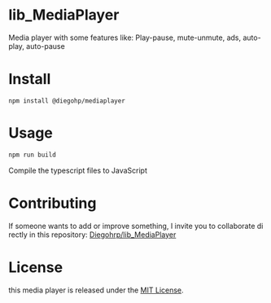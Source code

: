 # lib_MediaPlayer
Media player with some features like: Play-pause, mute-unmute, ads, auto-play, auto-pause

# Install
```npm
npm install @diegohp/mediaplayer 
```
# Usage 
```bash
npm run build
```
Compile the typescript files to JavaScript

# Contributing
If someone wants to add or improve something, I invite you to collaborate di
rectly in this repository: [Diegohrp/lib_MediaPlayer](https://github.com/Diegohrp/lib_MediaPlayer)

# License
this media player is released under the [MIT License](https://opensource.org/licenses/MIT).

